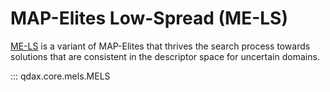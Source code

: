 # MAP-Elites Low-Spread (ME-LS)

[ME-LS](https://dl.acm.org/doi/abs/10.1145/3583131.3590433) is a variant of
MAP-Elites that thrives the search process towards solutions that are consistent
in the descriptor space for uncertain domains.

::: qdax.core.mels.MELS
